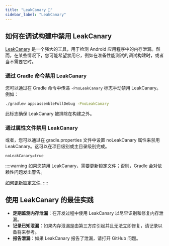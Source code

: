 ```yaml
---
title: "LeakCanary 🐤"
sidebar_label: "LeakCanary"
---
```


## 如何在调试构建中禁用 LeakCanary

[LeakCanary](https://square.github.io/leakcanary/) 是一个强大的工具，用于检测 Android 应用程序中的内存泄漏。然而，在某些情况下，您可能希望禁用它，例如在准备性能测试的调试构建时，或者当不需要它时。

### 通过 Gradle 命令禁用 LeakCanary

您可以通过在 Gradle 命令中传递 `-PnoLeakCanary` 标志手动禁用 LeakCanary。例如：

```bash
./gradlew app:assembleFullDebug -PnoLeakCanary
```

此标志确保 LeakCanary 被排除在构建之外。

### 通过属性文件禁用 LeakCanary

或者，您可以通过在 gradle.properties 文件中设置 noLeakCanary 属性来禁用 LeakCanary。这可以在项目级别或主目录级别完成。

```properties
noLeakCanary=true
```

::::warning
如果您禁用 LeakCanary，需要更新锁定文件；否则，Gradle 会对依赖性问题发出警告。

[如何更新锁定文件](/docs/android/tips/dependencies#updating-dependencies-and-lockfiles).
::::

## 使用 LeakCanary 的最佳实践

- **定期监测内存泄漏**：在开发过程中使用 LeakCanary 以尽早识别和修复内存泄漏。
- **记录已知泄漏**：如果内存泄漏是由第三方库引起并且无法立即修复，请记录以备将来参考。
- **报告泄漏**：如果 LeakCanary 报告了泄漏，请打开 GitHub 问题。